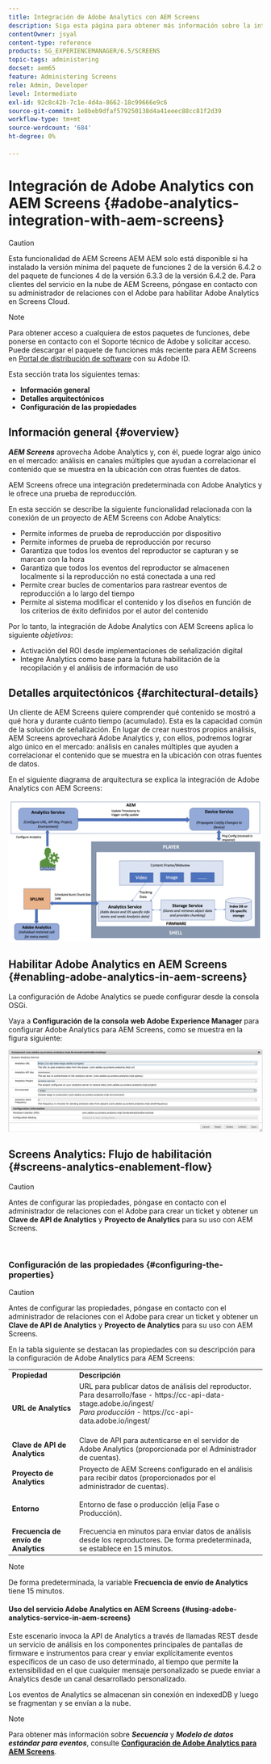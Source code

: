 ```yaml
---
title: Integración de Adobe Analytics con AEM Screens
description: Siga esta página para obtener más información sobre la integración predeterminada de AEM Screens con Adobe Analytics y le ofrece una prueba de reproducción.
contentOwner: jsyal
content-type: reference
products: SG_EXPERIENCEMANAGER/6.5/SCREENS
topic-tags: administering
docset: aem65
feature: Administering Screens
role: Admin, Developer
level: Intermediate
exl-id: 92c8c42b-7c1e-4d4a-8662-18c99666e9c6
source-git-commit: 1e8beb9dfaf579250138d4a41eeec88cc81f2d39
workflow-type: tm+mt
source-wordcount: '684'
ht-degree: 0%

---
```


# Integración de Adobe Analytics con AEM Screens {#adobe-analytics-integration-with-aem-screens}

>[!CAUTION]
>
>Esta funcionalidad de AEM Screens AEM AEM solo está disponible si ha instalado la versión mínima del paquete de funciones 2 de la versión 6.4.2 o del paquete de funciones 4 de la versión 6.3.3 de la versión 6.4.2 de. Para clientes del servicio en la nube de AEM Screens, póngase en contacto con su administrador de relaciones con el Adobe para habilitar Adobe Analytics en Screens Cloud.

>[!NOTE]
>
>Para obtener acceso a cualquiera de estos paquetes de funciones, debe ponerse en contacto con el Soporte técnico de Adobe y solicitar acceso. Puede descargar el paquete de funciones más reciente para AEM Screens en [Portal de distribución de software](https://experience.adobe.com/#/downloads/content/software-distribution/es/aem.html) con su Adobe ID.

Esta sección trata los siguientes temas:

* **Información general**
* **Detalles arquitectónicos**
* **Configuración de las propiedades**

## Información general {#overview}

***AEM Screens*** aprovecha Adobe Analytics y, con él, puede lograr algo único en el mercado: análisis en canales múltiples que ayudan a correlacionar el contenido que se muestra en la ubicación con otras fuentes de datos.

AEM Screens ofrece una integración predeterminada con Adobe Analytics y le ofrece una prueba de reproducción.

En esta sección se describe la siguiente funcionalidad relacionada con la conexión de un proyecto de AEM Screens con Adobe Analytics:

* Permite informes de prueba de reproducción por dispositivo
* Permite informes de prueba de reproducción por recurso
* Garantiza que todos los eventos del reproductor se capturan y se marcan con la hora
* Garantiza que todos los eventos del reproductor se almacenen localmente si la reproducción no está conectada a una red
* Permite crear bucles de comentarios para rastrear eventos de reproducción a lo largo del tiempo
* Permite al sistema modificar el contenido y los diseños en función de los criterios de éxito definidos por el autor del contenido

Por lo tanto, la integración de Adobe Analytics con AEM Screens aplica lo siguiente *objetivos*:

* Activación del ROI desde implementaciones de señalización digital
* Integre Analytics como base para la futura habilitación de la recopilación y el análisis de información de uso

## Detalles arquitectónicos {#architectural-details}

Un cliente de AEM Screens quiere comprender qué contenido se mostró a qué hora y durante cuánto tiempo (acumulado). Esta es la capacidad común de la solución de señalización. En lugar de crear nuestros propios análisis, AEM Screens aprovechará Adobe Analytics y, con ellos, podremos lograr algo único en el mercado: análisis en canales múltiples que ayuden a correlacionar el contenido que se muestra en la ubicación con otras fuentes de datos.

En el siguiente diagrama de arquitectura se explica la integración de Adobe Analytics con AEM Screens:

![screen_shot_2018-09-12at85611am](assets/screen_shot_2018-09-12at85611am.png)

## Habilitar Adobe Analytics en AEM Screens {#enabling-adobe-analytics-in-aem-screens}

La configuración de Adobe Analytics se puede configurar desde la consola OSGi.

Vaya a **Configuración de la consola web Adobe Experience Manager** para configurar Adobe Analytics para AEM Screens, como se muestra en la figura siguiente:

![screen_shot_2018-09-04at25550pm](assets/screen_shot_2018-09-04at25550pm.png)

## Screens Analytics: Flujo de habilitación {#screens-analytics-enablement-flow}

>[!CAUTION]
>
>Antes de configurar las propiedades, póngase en contacto con el administrador de relaciones con el Adobe para crear un ticket y obtener un **Clave de API de Analytics** y **Proyecto de Analytics** para su uso con AEM Screens.

![]()

### Configuración de las propiedades {#configuring-the-properties}

>[!CAUTION]
>
>Antes de configurar las propiedades, póngase en contacto con el administrador de relaciones con el Adobe para crear un ticket y obtener un **Clave de API de Analytics** y **Proyecto de Analytics** para su uso con AEM Screens.

En la tabla siguiente se destacan las propiedades con su descripción para la configuración de Adobe Analytics para AEM Screens:

<table>
 <tbody>
  <tr>
   <td><strong>Propiedad</strong></td>
   <td><strong>Descripción</strong></td>
  </tr>
  <tr>
   <td><strong>URL de Analytics</strong></td>
   <td>URL para publicar datos de análisis del reproductor. <br>
   Para desarrollo/fase</em> - https://cc-api-data-stage.adobe.io/ingest/<br /> <em>Para producción</em> - https://cc-api-data.adobe.io/ingest/<br /> <br /></td>
  </tr>
  <tr>
   <td><strong>Clave de API de Analytics</strong></td>
   <td>Clave de API para autenticarse en el servidor de Adobe Analytics (proporcionada por el Administrador de cuentas).</td>
  </tr>
  <tr>
   <td><strong>Proyecto de Analytics</strong></td>
   <td>Proyecto de AEM Screens configurado en el análisis para recibir datos (proporcionados por el administrador de cuentas).</td>
  </tr>
  <tr>
   <td><strong>Entorno</strong></td>
   <td><p>Entorno de fase o producción (elija Fase o Producción).</p></td>
  </tr>
  <tr>
   <td><strong>Frecuencia de envío de Analytics</strong></td>
   <td>Frecuencia en minutos para enviar datos de análisis desde los reproductores. De forma predeterminada, se establece en 15 minutos.</td>
  </tr>
 </tbody>
</table>

>[!NOTE]
>
>De forma predeterminada, la variable **Frecuencia de envío de Analytics** tiene 15 minutos.

#### Uso del servicio Adobe Analytics en AEM Screens {#using-adobe-analytics-service-in-aem-screens}

Este escenario invoca la API de Analytics a través de llamadas REST desde un servicio de análisis en los componentes principales de pantallas de firmware e instrumentos para crear y enviar explícitamente eventos específicos de un caso de uso determinado, al tiempo que permite la extensibilidad en el que cualquier mensaje personalizado se puede enviar a Analytics desde un canal desarrollado personalizado.

Los eventos de Analytics se almacenan sin conexión en indexedDB y luego se fragmentan y se envían a la nube.

>[!NOTE]
>
>Para obtener más información sobre ***Secuencia*** y ***Modelo de datos estándar para eventos***, consulte **[Configuración de Adobe Analytics para AEM Screens](configuring-adobe-analytics-aem-screens.md)**.
